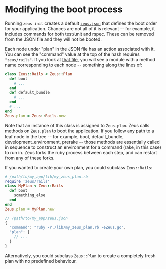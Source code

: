 # Modifying the boot process

Running `zeus init` creates a default [`zeus.json`](/burke/zeus/tree/master/examples/zeus.json) that defines the boot order for your application. Chances are not all of it is relevant -- for example, it includes commands for both test/unit and rspec. These can be removed from the JSON file and they will not be booted.

Each node under "plan" in the JSON file has an action associated with it. You can see the "command" value at the top of the hash requires `"zeus/rails"`. If you look at [that file](/burke/zeus/tree/master/rubygem/lib/zeus/rails.rb), you will see a module with a method name corresponding to each node -- something along the lines of:

```ruby
class Zeus::Rails < Zeus::Plan
  def boot
    # ...
  end
  def default_bundle
    # ...
  end
  # ...
end
Zeus.plan = Zeus::Rails.new
```

Note that an instance of this class is assigned to `Zeus.plan`. Zeus calls methods on `Zeus.plan` to boot the application. If you follow any path to a leaf node in the tree -- for example, boot, default_bundle, development_environment, prerake -- those methods are essentially called in sequence to construct an environment for a command (rake, in this case) to run in. Zeus forks the ruby process between each step, and can restart from any of these forks.

If you wanted to create your own plan, you could subclass `Zeus::Rails`:

```ruby
# /path/to/my_app/lib/my_zeus_plan.rb
require 'zeus/rails'
class MyPlan < Zeus::Rails
  def boot
    something_else
  end
end
Zeus.plan = MyPlan.new
```

```javascript
// /path/to/my_app/zeus.json
{
  "command": "ruby -r./lib/my_zeus_plan.rb -eZeus.go",
  "plan": {
    // ...
  }
}
```

Alternatively, you could subclass `Zeus::Plan` to create a completely fresh plan with no predefined behaviour.
